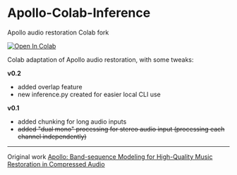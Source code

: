 # Apollo-Colab-Inference
Apollo audio restoration Colab fork

[![Open In Colab](https://colab.research.google.com/assets/colab-badge.svg)](https://colab.research.google.com/github/jarredou/Apollo-Colab-Inference/blob/main/Apollo_Audio_Restoration_Colab.ipynb)

Colab adaptation of Apollo audio restoration, with some tweaks:

**v0.2**
- added overlap feature
- new inference.py created for easier local CLI use

**v0.1**
- added chunking for long audio inputs
- ~~added "dual mono" processing for stereo audio input (processing each channel independently)~~
---

Original work [Apollo: Band-sequence Modeling for High-Quality Music Restoration in Compressed Audio](https://github.com/JusperLee/Apollo) 
